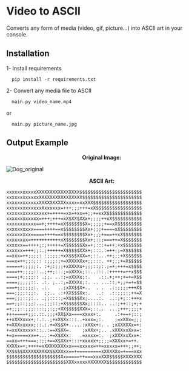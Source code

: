 
# Video to ASCII

Converts any form of media (video, gif, picture...) into ASCII art in your console.


## Installation

1- Install requirements

```shell
  pip install -r requirements.txt
```
2- Convert any media file to ASCII

```shell
  main.py video_name.mp4
```
or
```shell
  main.py picture_name.jpg
```


## Output Example

<center><b>Original Image:</b></center>

![Dog_original](https://i.pinimg.com/564x/b4/fd/0b/b4fd0bf7276d1f98064862b160459f01.jpg)

<center><b>ASCII Art:</b></center>

```
xxxxxxxxxxxXXXXXXXXXXXXXXXX$$$$$$$$$$$$$$$$$$$$$$$
xxxxxxxxxxxxXXXXXXXXXXXXXXXX$$$$$$$$$$$$$$$$$$$$$$
xxxxxxxxxxxxXXXXXXXXXXxxxx=xxXXX$$$$$$$$$$$$$$$$$$
xxxxxxxxxxxxxXxxxxxx=+++;;;+++=xX$$$$$$$$$$$$$$$$$
xxxxxxxxxxxxxxx+=++++=xx=+xx=+;;+=xxX$$$$$$$$$$$$$
xxxxxxxxxxxx=+++;+++=xX$XX$XXx+;;;;++xX$$$$$$$$$$$
xxxxxxxxxxx==+;++++=xX$$$$$$$X=;;;;;+==xX$$$$$$$$$
xxxxxxxxxx====++++==x$$$$$$$$Xx+;;;+====xX$$$$$$$$
xxxxxxxxx=====++++==x$$$$$$$$Xx+;;;+===++xX$$$$$$$
xxxxxxxx=+++++++++++xX$$$$$$$Xx+;::;===++=X$$$$$$$
xxxxxx==++++;:;+++++=X$$$$$$Xx=+;:::+=++;+x$$$$$$$
xxxxxx=+++;;:.;+++++=X$$$$$XXx+;:::.:=++;;=X$$$$$$
==xxx=++;;;;: :;;;;;+xX$$$XXX=+;::...++;;;+X$$$$$$
===x=++;;:;:: :;;;:;+=XXXXXXx+;;:::. ++;;;+=X$$$$$
=====+;;;;;:. :+;:;;;+xXXXXx+;;;::;:.;=+;+++=x$$$$
====++;;;;::..;++;:::;=xXXXx;::..:::.:+++++=++x$$$
====;+;;;;:: .;;. ..:;=xXXXx;:.   .::.+;++;+=+=X$$
====;;;;;::. .:. ;..:;=XXXXx;:. .. ...::;+;;+=+=$$
===+;;;;;;:. .:.   ..;xXX$$X+..  . .  .:;;;;;+++X$
===;;;;:;;:.  ;;.. .:+XX$$$Xx:.  ..:  .::;;;:;++=X
===;;;::;:.. .;;::::;=X$$$$Xx;....:.  ..:;+;::+++x
==+;;::;;;:...;;;::;+X$$$$$$Xx;::::.. ..:;++::;+;+
=+;;;::;;;::::;;:;;+XX$$$$$XXX=;::..  ...;+++;;;;+
+++====+;;:.::.;;;+XX$Xx====xxxx+:.     .:+==+;::;
++xXXXxxx+;:.:..;+xX$Xx:::..+xxx=;:.    ;=xXXx=;;;
+=XXXxxxxx;::.:.+=X$$X+.....:xXXx+:. . ;xXXXXXx=+:
+=xxXxxxxx+::..:==X$XX=.    ;xXXx+;.. .xXXXxxXxx=:
+=x=====xx=+...:+=X$XXx:   .=xxxx=:.  ;xXXXxxXxx+:
==xx=+++===;:;;+==X$XXx+:::+xxxxx+;;;;=XXXxx+=++.
XXXXx=+;++++=xXXXXXXXXxx===xxxxx=++=xxxxx=+++;;++;
XX$$$$XXXXXXXXXX$$XXXxx==+=========xXXXXXx=+===xxx
$$$$$$$$$$$$$$$$$$$$Xx=====++===xxxXXX$$$$$XXXXXXX
$$$$$$$$$$$$$$$$$$$$$$XXXxxxxxXXXXXXX$$$$$$$$$$$$$
```
